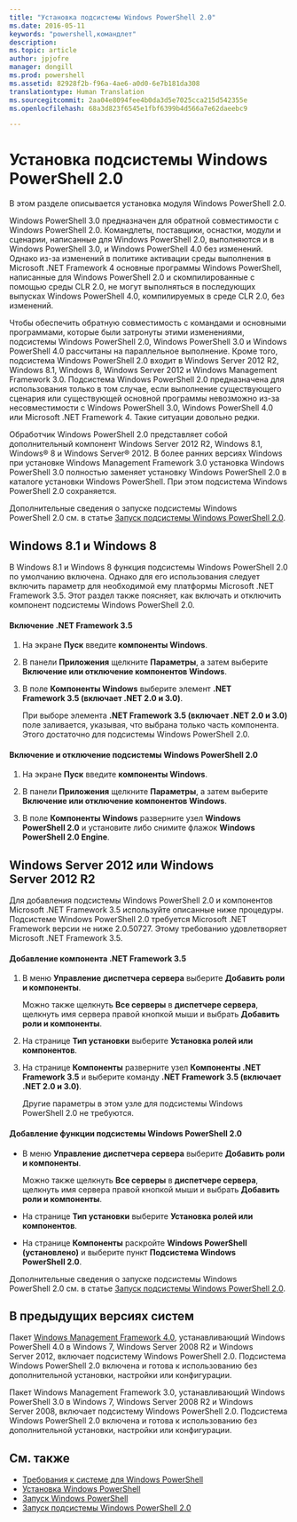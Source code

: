 ```yaml
---
title: "Установка подсистемы Windows PowerShell 2.0"
ms.date: 2016-05-11
keywords: "powershell,командлет"
description: 
ms.topic: article
author: jpjofre
manager: dongill
ms.prod: powershell
ms.assetid: 82928f2b-f96a-4ae6-a0d0-6e7b181da308
translationtype: Human Translation
ms.sourcegitcommit: 2aa04e8094fee4b0da3d5e7025cca215d542355e
ms.openlocfilehash: 68a3d823f6545e1fbf6399b4d566a7e62daeebc9

---
```


# Установка подсистемы Windows PowerShell 2.0
В этом разделе описывается установка модуля Windows PowerShell 2.0.

Windows PowerShell 3.0 предназначен для обратной совместимости с Windows PowerShell 2.0. Командлеты, поставщики, оснастки, модули и сценарии, написанные для Windows PowerShell 2.0, выполняются и в Windows PowerShell 3.0, и Windows PowerShell 4.0 без изменений. Однако из-за изменений в политике активации среды выполнения в Microsoft .NET Framework 4 основные программы Windows PowerShell, написанные для Windows PowerShell 2.0 и скомпилированные с помощью среды CLR 2.0, не могут выполняться в последующих выпусках Windows PowerShell 4.0, компилируемых в среде CLR 2.0, без изменений.

Чтобы обеспечить обратную совместимость с командами и основными программами, которые были затронуты этими изменениями, подсистемы Windows PowerShell 2.0, Windows PowerShell 3.0 и Windows PowerShell 4.0 рассчитаны на параллельное выполнение. Кроме того, подсистема Windows PowerShell 2.0 входит в Windows Server 2012 R2, Windows 8.1, Windows 8, Windows Server 2012 и Windows Management Framework 3.0. Подсистема Windows PowerShell 2.0 предназначена для использования только в том случае, если выполнение существующего сценария или существующей основной программы невозможно из-за несовместимости с Windows PowerShell 3.0, Windows PowerShell 4.0 или Microsoft .NET Framework 4. Такие ситуации довольно редки.

Обработчик Windows PowerShell 2.0 представляет собой дополнительный компонент Windows Server 2012 R2, Windows 8.1, Windows® 8 и Windows Server® 2012. В более ранних версиях Windows при установке Windows Management Framework 3.0 установка Windows PowerShell 3.0 полностью заменяет установку Windows PowerShell 2.0 в каталоге установки Windows PowerShell. При этом подсистема Windows PowerShell 2.0 сохраняется.

Дополнительные сведения о запуске подсистемы Windows PowerShell 2.0 см. в статье [Запуск подсистемы Windows PowerShell 2.0](Starting-the-Windows-PowerShell-2.0-Engine.md).

## Windows 8.1 и Windows 8
В Windows 8.1 и Windows 8 функция подсистемы Windows PowerShell 2.0 по умолчанию включена. Однако для его использования следует включить параметр для необходимой ему платформы Microsoft .NET Framework 3.5. Этот раздел также поясняет, как включать и отключить компонент подсистемы Windows PowerShell 2.0.

#### Включение .NET Framework 3.5

1.  На экране **Пуск** введите **компоненты Windows**.

2.  В панели **Приложения** щелкните **Параметры**, а затем выберите **Включение или отключение компонентов Windows**.

3.  В поле **Компоненты Windows** выберите элемент **.NET Framework 3.5 (включает .NET 2.0 и 3.0)**.

    При выборе элемента **.NET Framework 3.5 (включает .NET 2.0 и 3.0)** поле заливается, указывая, что выбрана только часть компонента. Этого достаточно для подсистемы Windows PowerShell 2.0.

#### Включение и отключение подсистемы Windows PowerShell 2.0

1.  На экране **Пуск** введите **компоненты Windows**.

2.  В панели **Приложения** щелкните **Параметры**, а затем выберите **Включение или отключение компонентов Windows**.

3.  В поле **Компоненты Windows** разверните узел **Windows PowerShell 2.0** и установите либо снимите флажок **Windows PowerShell 2.0 Engine**.

## Windows Server 2012 или Windows Server 2012 R2
Для добавления подсистемы Windows PowerShell 2.0 и компонентов Microsoft .NET Framework 3.5 используйте описанные ниже процедуры. Подсистеме Windows PowerShell 2.0 требуется Microsoft .NET Framework версии не ниже 2.0.50727. Этому требованию удовлетворяет Microsoft .NET Framework 3.5.

#### Добавление компонента .NET Framework 3.5

1.  В меню **Управление** **диспетчера сервера** выберите **Добавить роли и компоненты**.

    Можно также щелкнуть **Все серверы** в **диспетчере сервера**, щелкнуть имя сервера правой кнопкой мыши и выбрать **Добавить роли и компоненты**.

2.  На странице **Тип установки** выберите **Установка ролей или компонентов**.

3.  На странице **Компоненты** разверните узел **Компоненты .NET Framework 3.5** и выберите команду **.NET Framework 3.5 (включает .NET 2.0 и 3.0)**.

    Другие параметры в этом узле для подсистемы Windows PowerShell 2.0 не требуются.

#### Добавление функции подсистемы Windows PowerShell 2.0

-   В меню **Управление** **диспетчера сервера** выберите **Добавить роли и компоненты**.

    Можно также щелкнуть **Все серверы** в **диспетчере сервера**, щелкнуть имя сервера правой кнопкой мыши и выбрать **Добавить роли и компоненты**.

-   На странице **Тип установки** выберите **Установка ролей или компонентов**.

-   На странице **Компоненты** раскройте **Windows PowerShell (установлено)** и выберите пункт **Подсистема Windows PowerShell 2.0**.

Дополнительные сведения о запуске подсистемы Windows PowerShell 2.0 см. в статье [Запуск подсистемы Windows PowerShell 2.0](Starting-the-Windows-PowerShell-2.0-Engine.md).

## В предыдущих версиях систем
Пакет [Windows Management Framework 4.0](http://go.microsoft.com/fwlink/?LinkID=293881), устанавливающий Windows PowerShell 4.0 в Windows 7, Windows Server 2008 R2 и Windows Server 2012, включает подсистему Windows PowerShell 2.0. Подсистема Windows PowerShell 2.0 включена и готова к использованию без дополнительной установки, настройки или конфигурации.

Пакет Windows Management Framework 3.0, устанавливающий Windows PowerShell 3.0 в Windows 7, Windows Server 2008 R2 и Windows Server 2008, включает подсистему Windows PowerShell 2.0. Подсистема Windows PowerShell 2.0 включена и готова к использованию без дополнительной установки, настройки или конфигурации.

## См. также
- [Требования к системе для Windows PowerShell](Windows-PowerShell-System-Requirements.md)
- [Установка Windows PowerShell](Installing-Windows-PowerShell.md)
- [Запуск Windows PowerShell](https://technet.microsoft.com/en-us/library/8ec8c2d7-8e7c-4722-a3d2-498fe5739a8e)
- [Запуск подсистемы Windows PowerShell 2.0](Starting-the-Windows-PowerShell-2.0-Engine.md)




<!--HONumber=Oct16_HO3-->


